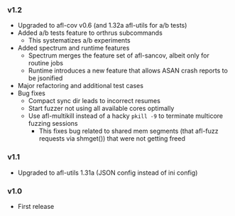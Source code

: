 ### v1.2

- Upgraded to afl-cov v0.6 (and 1.32a afl-utils for a/b tests)
- Added a/b tests feature to orthrus subcommands
  - This systematizes a/b experiments
- Added spectrum and runtime features
  - Spectrum merges the feature set of afl-sancov, albeit only for routine jobs
  - Runtime introduces a new feature that allows ASAN crash reports to be jsonified
- Major refactoring and additional test cases 
- Bug fixes
  - Compact sync dir leads to incorrect resumes
  - Start fuzzer not using all available cores optimally
  - Use afl-multikill instead of a hacky `pkill -9` to terminate multicore fuzzing sessions
    - This fixes bug related to shared mem segments (that afl-fuzz requests via shmget()) that were not getting freed

### v1.1

- Upgraded to afl-utils 1.31a (JSON config instead of ini config)

### v1.0

- First release
